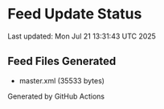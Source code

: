 # Feed Update Status
Last updated: Mon Jul 21 13:31:43 UTC 2025

## Feed Files Generated
- master.xml (35533 bytes)

Generated by GitHub Actions
